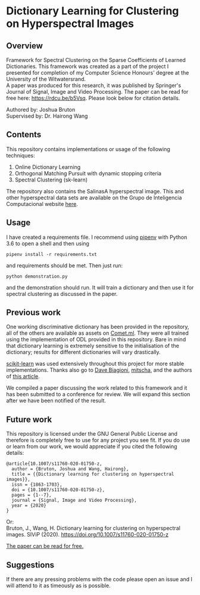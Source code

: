 # Dictionary Learning for Clustering on Hyperspectral Images
## Overview
Framework for Spectral Clustering on the Sparse Coefficients of Learned Dictionaries. This framework was created as a part of the project I presented for completion of my Computer Science Honours' degree at the University of the Witwatersrand.  
A paper was produced for this research, it was published by Springer's Journal of Signal, Image and Video Processing. The paper can be read for free here: https://rdcu.be/b5Vsq. Please look below for citation details.

Authored by: Joshua Bruton  
Supervised by: Dr. Hairong Wang

## Contents
This repository contains implementations or usage of the following techniques:
1. Online Dictionary Learning
2. Orthogonal Matching Pursuit with dynamic stopping criteria
3. Spectral Clustering (sk-learn)

The repository also contains the SalinasA hyperspectral image. This and other hyperspectral data sets are available on the Grupo de Inteligencia Computacional website [here](http://www.ehu.eus/ccwintco/index.php/Hyperspectral_Remote_Sensing_Scenes).

## Usage
I have created a requirements file. I recommend using [pipenv](https://pypi.org/project/pipenv/) with Python 3.6 to open a shell and then using
~~~
pipenv install -r requirements.txt
~~~
and requirements should be met. Then just run:
~~~
python demonstration.py
~~~
and the demonstration should run. It will train a dictionary and then use it for spectral clustering as discussed in the paper.
## Previous work
One working discriminative dictionary has been provided in the repository, all of the others are available as assets on [Comet.ml](https://www.comet.ml/joshuabruton/honours-project/view/). They were all trained using the implementation of ODL provided in this repository. Bare in mind that dictionary learning is extremely sensitive to the initialisation of the dictionary; results for different dictionaries will vary drastically.  
  
[scikit-learn](https://scikit-learn.org/stable/) was used extensively throughout this project for more stable implementations. Thanks also go to [Dave Biagioni](https://github.com/davebiagioni/pyomp/blob/master/omp.py), [mitscha](https://github.com/mitscha/ssc_mps_py/blob/master/matchingpursuit.py), and the authors of [this article](https://dl.acm.org/citation.cfm?id=1553463).
  
We compiled a paper discussing the work related to this framework and it has been submitted to a conference for review. We will expand this section after we have been notified of the result.

## Future work
This repository is licensed under the GNU General Public License and therefore is completely free to use for any project you see fit. If you do use or learn from our work, we would appreciate if you cited the following details:
```
@article{10.1007/s11760-020-01750-z, 
  author = {Bruton, Joshua and Wang, Hairong}, 
  title = {{Dictionary learning for clustering on hyperspectral images}}, 
  issn = {1863-1703}, 
  doi = {10.1007/s11760-020-01750-z},
  pages = {1--7}, 
  journal = {Signal, Image and Video Processing}, 
  year = {2020}
}

```
Or:    
Bruton, J., Wang, H. Dictionary learning for clustering on hyperspectral images. SIViP (2020). https://doi.org/10.1007/s11760-020-01750-z

[The paper can be read for free.](https://rdcu.be/b5Vsq)

## Suggestions
If there are any pressing problems with the code please open an issue and I will attend to it as timeously as is possible.
